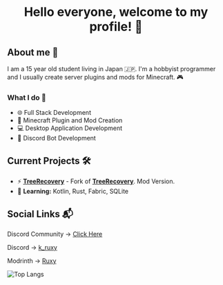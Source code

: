 <h1 align="center">Hello everyone, welcome to my profile! 👋</h1>

<h2>About me 📘</h2>
<p>I am a 15 year old student living in Japan 🇯🇵. I'm a hobbyist programmer and I usually create server plugins and mods for Minecraft. 🎮</p>

<h3>What I do 🚀</h3>
<ul>
  <li>🌐 Full Stack Development</li>
  <li>🧩 Minecraft Plugin and Mod Creation</li>
  <li>💻 Desktop Application Development</li>
  <li>🤖 Discord Bot Development</li>
</ul>

<h2>Current Projects 🛠️</h2>
<ul>
  <li>⚡ <strong><a href="https://github.com/KT-Ruxy/TreeRecovery">TreeRecovery</a></strong> - Fork of <strong><a href="https://modrinth.com/plugin/tree-recovery">TreeRecovery</a></strong>. Mod Version.</li>
  <li>🌱 <strong>Learning:</strong> Kotlin, Rust, Fabric, SQLite</li>
</ul>

<h2>Social Links 📬</h2>
<p>Discord Community -> <a href="https://discord.gg/8s7zRwHEcM">Click Here</a></p>
<p>Discord -> <a href="https://discordapp.com/users/959721106816770088">k_ruxy</a></p>
<p>Modrinth -> <a href="https://modrinth.com/user/Ruxy">Ruxy</a></p>

<!-- GitHub Readme Stats -->
<div>
  <img align="left" alt="Top Langs" src="https://github-readme-stats.vercel.app/api/top-langs/?username=KT-Ruxy&layout=compact&langs_count=10&show_icons=true&hide_border=true&theme=radical"/>
</div>

<!-- Clear floating elements -->
<br clear="left"/>
